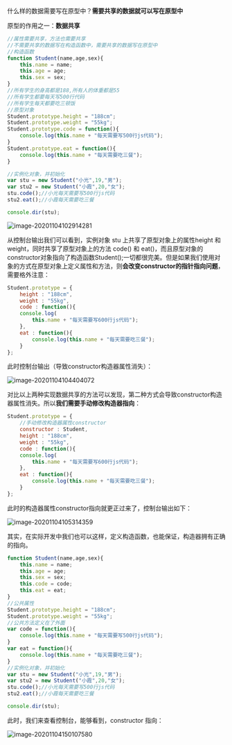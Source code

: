 什么样的数据需要写在原型中？**需要共享的数据就可以写在原型中**

原型的作用之一：**数据共享**

```js
//属性需要共享，方法也需要共享
//不需要共享的数据写在构造函数中，需要共享的数据写在原型中
//构造函数
function Student(name,age,sex){
    this.name = name;
    this.age = age;
    this.sex = sex;
}
//所有学生的身高都是188,所有人的体重都是55
//所有学生都要每天写500行代码
//所有学生每天都要吃三顿饭
//原型对象
Student.prototype.height = "188cm";
Student.prototype.weight = "55kg";
Student.prototype.code = function(){
    console.log(this.name + "每天需要写500行js代码");
}
Student.prototype.eat = function(){
    console.log(this.name + "每天需要吃三餐");
}

//实例化对象，并初始化
var stu = new Student("小光",19,"男");
var stu2 = new Student("小霞",20,"女");
stu.code();//小光每天需要写500行js代码
stu2.eat();//小霞每天需要吃三餐

console.dir(stu);
```

![image-20201104102914281](C:\Users\yingl\AppData\Roaming\Typora\typora-user-images\image-20201104102914281.png)

从控制台输出我们可以看到，实例对象 stu 上共享了原型对象上的属性height 和 weight，同时共享了原型对象上的方法 code() 和 eat()，而且原型对象的constructor对象指向了构造函数Student();一切都很完美。但是如果我们使用对象的方式在原型对象上定义属性和方法，则**会改变constructor的指针指向问题**，需要格外注意：

```js
Student.prototype = {
    height : "188cm",
    weight : "55kg",
    code : function(){
    console.log(
    	this.name + "每天需要写600行js代码");
    },
    eat : function(){
    	console.log(this.name + "每天需要吃三餐");
    }   
};
```

此时控制台输出（导致constructor构造器属性消失）：

![image-20201104104404072](C:\Users\yingl\AppData\Roaming\Typora\typora-user-images\image-20201104104404072.png)

对比以上两种实现数据共享的方法可以发现，第二种方式会导致constructor构造器属性消失。所以**我们需要手动修改构造器指向**：

```js
Student.prototype = {
    //手动修改构造器属性constructor
    constructor : Student,
    height : "188cm",
    weight : "55kg",
    code : function(){
    console.log(
    	this.name + "每天需要写600行js代码");
    },
    eat : function(){
    	console.log(this.name + "每天需要吃三餐");
    }   
};
```

此时的构造器属性constructor指向就更正过来了，控制台输出如下：

![image-20201104105314359](C:\Users\yingl\AppData\Roaming\Typora\typora-user-images\image-20201104105314359.png)

其实，在实际开发中我们也可以这样，定义构造函数，也能保证，构造器拥有正确的指向。

```js
function Student(name,age,sex){
    this.name = name;
    this.age = age;
    this.sex = sex;
    this.code = code;
    this.eat = eat;
}
//公共属性
Student.prototype.height = "188cm";
Student.prototype.weight = "55kg";
//公共方法定义在了外面
var code = function(){
    console.log(this.name + "每天需要写500行js代码");
}
var eat = function(){
    console.log(this.name + "每天需要吃三餐");
}
//实例化对象，并初始化
var stu = new Student("小光",19,"男");
var stu2 = new Student("小霞",20,"女");
stu.code();//小光每天需要写500行js代码
stu2.eat();//小霞每天需要吃三餐

console.dir(stu); 	
```

此时，我们来查看控制台，能够看到，constructor 指向：

![image-20201104150107580](C:\Users\yingl\AppData\Roaming\Typora\typora-user-images\image-20201104150107580.png)